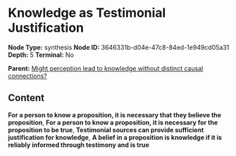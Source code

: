# Knowledge as Testimonial Justification

**Node Type:** synthesis
**Node ID:** 3646331b-d04e-47c8-84ed-1e949cd05a31
**Depth:** 5
**Terminal:** No

**Parent:** [Might perception lead to knowledge without distinct causal connections?](might-perception-lead-to-knowledge-without-distinct-causal-connections-antithesis-9a3203e2-2761-401f-9dd0-a1ea3a9054c4.md)

## Content

**For a person to know a proposition, it is necessary that they believe the proposition**, **For a person to know a proposition, it is necessary for the proposition to be true**, **Testimonial sources can provide sufficient justification for knowledge**, **A belief in a proposition is knowledge if it is reliably informed through testimony and is true**
